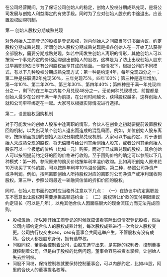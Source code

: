 在公司经营期间，为了保证公司创始人的稳定，创始人股权分期成熟兑现，是将公司发展与创始人利益绑定的有效手段。同时为了应对创始人股东的中途退出，应设置股权回购机制。

第一 创始人股权分期成熟兑现

对外创始人工商登记的股权是登记股权，对内创始人之间应当签订书面协议，约定股权分期成熟兑现，所谓创始人股权分期成熟兑现是指各创始人在一开始无法获得全部股权，需要分期成熟兑现，如若中间发生创始人离职的情形，其他创始人可以按照一个事先约定的价格回购退出创始人的股权，这样是为了防止出现创始人股东过早离职却依旧享有公司股权坐享其成的局面。一般情况下，根据公司的不同模式，有以下几种股权分期成熟兑现方式：第一种是约定4年，每年兑现四分之一；第二种是任职满2年兑现50%，三年兑现75%，四年100%；第三种是逐年增加，第一年10%、第二年20%、第三年30%、第四年40%；第四种是干满一年兑现四分之一，剩下的在三年之内每个月兑现48分之一。无论何种兑现模式，前提都是创始人最少在公司干满一年为前提，在公司时间越长，获得股权越多，这样创始人就和公司牢牢绑定在一起。大家可以根据实际情况进行选择。


第二，设置股权回购机制

对于可能发生的创始人股东中途离职的情形，合伙人在创业之初就要提前设置股权回购机制，以免出现某个创始人退出而造成的混乱局面。例如，某位创始人股东离职，按照前面提到的创始人股权分期成熟兑现机制，大家可以书面约定，对于该创始人未成熟兑现的股权，将无偿赠与给公司其余创始人股东，或者公司其余创始人股东可以一个极低的价格（比如一元）购买。而对于已成熟兑现的股权，其余创始人可以按照提前约定好的回购价格进行收购。至于回购价格的确定可以参照以下几种模式：第一种，参照原来的购买价格按年利率溢价收购。比如离职创始人原来花10万块买了10%的股，可以按照年利率10%溢价回购。第二种，参照公司净资产或净利润。例如，按照离职创始人所持股权对应的离职时公司净资产或净利润收购股权。第三种，参照公司最近一轮融资估值的折扣价回购股权。


同时，创始人在书面约定时应当格外注意以下几点：
（一）在协议中约定离职股东不愿意出让股权时需要承担高额违约金 ；
（二）股权转让价款的支付期限建议约定较长（可以是几年），以免其他合伙人因面临很大的现金流压力而无法完成回购。


* 股权激励，所以刚开始工商登记的时候就应该看实际出资情况登记股权，然后公司内部约定合伙人的股权成熟计划，每次股权成熟进行一次合伙人股权变更。公司执行权交由ceo，ceo有董事会共同选举产生，不管股权有没有成熟，合伙人都是股东身份，拥有选举权。
* 同股同权，董事会控制着公司，由股东选举出来，是实际的权利者，控制董事就控制着公司，但是由于股权的比例问题，董事会容易被资本掌控，让创始人失去控制权。
* 同股不同权，保持控制权就要保持控制董事会，可以内部约定，比如ab股，阿里的合伙人的董事提名权等。
